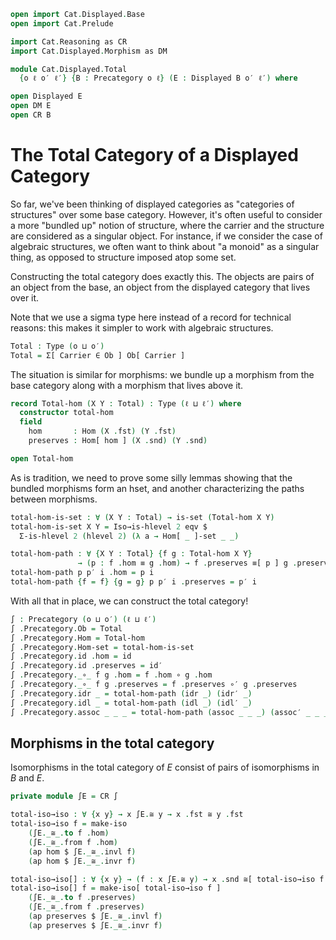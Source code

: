 ```agda
open import Cat.Displayed.Base
open import Cat.Prelude

import Cat.Reasoning as CR
import Cat.Displayed.Morphism as DM

module Cat.Displayed.Total
  {o ℓ o′ ℓ′} {B : Precategory o ℓ} (E : Displayed B o′ ℓ′) where

open Displayed E
open DM E
open CR B
```

# The Total Category of a Displayed Category

So far, we've been thinking of displayed categories as "categories of
structures" over some base category. However, it's often useful to
consider a more "bundled up" notion of structure, where the carrier and
the structure are considered as a singular object. For instance, if we
consider the case of algebraic structures, we often want to think about
"a monoid" as a singular thing, as opposed to structure imposed atop
some set.

Constructing the total category does exactly this. The objects
are pairs of an object from the base, an object from the displayed
category that lives over it.

Note that we use a sigma type here instead of a record for technical
reasons: this makes it simpler to work with algebraic structures.

```agda
Total : Type (o ⊔ o′)
Total = Σ[ Carrier ∈ Ob ] Ob[ Carrier ]
```

The situation is similar for morphisms: we bundle up a morphism from the
base category along with a morphism that lives above it.

```agda
record Total-hom (X Y : Total) : Type (ℓ ⊔ ℓ′) where
  constructor total-hom
  field
    hom       : Hom (X .fst) (Y .fst)
    preserves : Hom[ hom ] (X .snd) (Y .snd)

open Total-hom
```

<!--
```agda
private unquoteDecl eqv = declare-record-iso eqv (quote Total-hom)
```
-->

As is tradition, we need to prove some silly lemmas showing that
the bundled morphisms form an hset, and another characterizing
the paths between morphisms.

```agda
total-hom-is-set : ∀ (X Y : Total) → is-set (Total-hom X Y)
total-hom-is-set X Y = Iso→is-hlevel 2 eqv $
  Σ-is-hlevel 2 (hlevel 2) (λ a → Hom[ _ ]-set _ _)

total-hom-path : ∀ {X Y : Total} {f g : Total-hom X Y}
               → (p : f .hom ≡ g .hom) → f .preserves ≡[ p ] g .preserves → f ≡ g
total-hom-path p p′ i .hom = p i
total-hom-path {f = f} {g = g} p p′ i .preserves = p′ i
```

<!--
```agda
total-hom-pathp
  : ∀ {X X′ Y Y′ : Total} {f : Total-hom X Y} {g : Total-hom X′ Y′}
  → (p : X ≡ X′) (q : Y ≡ Y′)
  → (r : PathP (λ z → Hom (p z .fst) (q z .fst)) (f .hom) (g .hom))
  → PathP (λ z → Hom[ r z ] (p z .snd) (q z .snd)) (f .preserves) (g .preserves)
  → PathP (λ i → Total-hom (p i) (q i)) f g
total-hom-pathp p q r s i .hom = r i
total-hom-pathp p q r s i .preserves = s i
```
-->

With all that in place, we can construct the total category!

```agda
∫ : Precategory (o ⊔ o′) (ℓ ⊔ ℓ′)
∫ .Precategory.Ob = Total
∫ .Precategory.Hom = Total-hom
∫ .Precategory.Hom-set = total-hom-is-set
∫ .Precategory.id .hom = id
∫ .Precategory.id .preserves = id′
∫ .Precategory._∘_ f g .hom = f .hom ∘ g .hom
∫ .Precategory._∘_ f g .preserves = f .preserves ∘′ g .preserves
∫ .Precategory.idr _ = total-hom-path (idr _) (idr′ _)
∫ .Precategory.idl _ = total-hom-path (idl _) (idl′ _)
∫ .Precategory.assoc _ _ _ = total-hom-path (assoc _ _ _) (assoc′ _ _ _)
```

<!--
```agda
πᶠ : Functor ∫ B
πᶠ .Functor.F₀ = fst
πᶠ .Functor.F₁ = Total-hom.hom
πᶠ .Functor.F-id = refl
πᶠ .Functor.F-∘ f g = refl
```
-->

## Morphisms in the total category

Isomorphisms in the total category of $E$ consist of pairs of
isomorphisms in $B$ and $E$.

```agda
private module ∫E = CR ∫

total-iso→iso : ∀ {x y} → x ∫E.≅ y → x .fst ≅ y .fst
total-iso→iso f = make-iso
    (∫E._≅_.to f .hom)
    (∫E._≅_.from f .hom)
    (ap hom $ ∫E._≅_.invl f)
    (ap hom $ ∫E._≅_.invr f)

total-iso→iso[] : ∀ {x y} → (f : x ∫E.≅ y) → x .snd ≅[ total-iso→iso f ] y .snd
total-iso→iso[] f = make-iso[ total-iso→iso f ]
    (∫E._≅_.to f .preserves)
    (∫E._≅_.from f .preserves)
    (ap preserves $ ∫E._≅_.invl f)
    (ap preserves $ ∫E._≅_.invr f)
```
